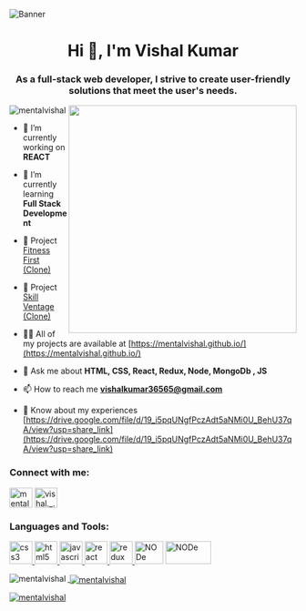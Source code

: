 

![Banner](https://github.com/MentalVishal/MentalVishal/assets/115460369/06d359d7-29ec-43b3-8482-bad4179ecd05)

<h1 align="center">Hi 👋, I'm Vishal Kumar</h1>
<h3 align="center">As a full-stack web developer, I strive to create user-friendly solutions that meet the user's needs.</h3>

<img align = "right" src="https://imgs.search.brave.com/uaWttVngk4a_2-LeFOMAIff-IBFPf3HPfeux0nN0fiQ/rs:fit:680:428:1/g:ce/aHR0cHM6Ly9taXJv/Lm1lZGl1bS5jb20v/bWF4LzEzNjAvMSpW/T045Z0hUcnplSFpi/SGZYc3FmekVBLmdp/Zg.gif" width="400" />

<p align="left"> <img src="https://komarev.com/ghpvc/?username=mentalvishal&label=Profile%20views&color=0e75b6&style=flat" alt="mentalvishal" /> </p>

- 🔭 I’m currently working on **REACT**

- 🌱 I’m currently learning **Full Stack Development**

- 🔭 Project [Fitness First (Clone)](https://fitness-first-mu.vercel.app/)

- 🔭 Project [Skill Ventage (Clone)](https://skillvintage.vercel.app/)

- 👨‍💻 All of my projects are available at [https://mentalvishal.github.io/](https://mentalvishal.github.io/)

- 💬 Ask me about **HTML, CSS, React, Redux, Node, MongoDb , JS**

- 📫 How to reach me **vishalkumar36565@gmail.com**

- 📄 Know about my experiences [https://drive.google.com/file/d/19_i5pqUNgfPczAdt5aNMi0U_BehU37qA/view?usp=share_link](https://drive.google.com/file/d/19_i5pqUNgfPczAdt5aNMi0U_BehU37qA/view?usp=share_link)

<h3 align="left">Connect with me:</h3>
<p align="left">
<a href="https://linkedin.com/in/mentalvishal" target="blank"><img align="center" src="https://imgs.search.brave.com/ArleKma_IPsfXagNseu_3TI0GbiFqmcLvu77OzttZNU/rs:fit:860:0:0/g:ce/aHR0cHM6Ly9wbHVz/cG5nLmNvbS9pbWct/cG5nL2xpbmtlZGlu/LXBuZy1saW5rZWRp/bi1kb3dubG9hZC1w/bmctcG5nLWltYWdl/LTIwMC5wbmc" alt="mentalvishal" height="35" width="40" /></a> 
<a href="https://instagram.com/vishal._.kumar1" target="blank"><img align="center" src="https://imgs.search.brave.com/cyF5tXmPbwbXckGwwW9UpNVf5JJTBDSZ_S8axnbu5Pk/rs:fit:860:0:0/g:ce/aHR0cHM6Ly93d3cu/ZWRpZ2l0YWxhZ2Vu/Y3kuY29tLmF1L3dw/LWNvbnRlbnQvdXBs/b2Fkcy9uZXctSW5z/dGFncmFtLWxvZ28t/cG5nLWZ1bGwtY29s/b3VyLWdseXBoLnBu/Zw" alt="vishal._.kumar1" height="35" width="40" /></a>
</p>

<h3 align="left">Languages and Tools:</h3>
<p align="left"> <a href="https://www.w3schools.com/css/" target="_blank" rel="noreferrer"> <img src="https://imgs.search.brave.com/2ayblgmHCcIBcGDuqxik8xJfjtb4H-tTzTmaVCOYfgw/rs:fit:860:0:0/g:ce/aHR0cHM6Ly9icmFu/ZHNsb2dvcy5jb20v/d3AtY29udGVudC91/cGxvYWRzL2ltYWdl/cy9jc3MtbG9nby5w/bmc" alt="css3" width="40" height="40"/> </a> <a href="https://www.w3.org/html/" target="_blank" rel="noreferrer"> <img src="https://imgs.search.brave.com/qGPxfA-ggrx0ps4QvXo23yikgr0CMzekl2lWfFrJvOg/rs:fit:860:0:0/g:ce/aHR0cHM6Ly9hc3Nl/dHMuc3RpY2twbmcu/Y29tL2ltYWdlcy81/ODQ3ZjViZGNlZjEw/MTRjMGI1ZTQ4OWMu/cG5n" alt="html5" width="40" height="40"/> </a> <a href="https://developer.mozilla.org/en-US/docs/Web/JavaScript" target="_blank" rel="noreferrer"> <img src="https://imgs.search.brave.com/B7D1tkrHWdjtScPTvSKLWjQK0N9ZefWAjmX0DRkzWb0/rs:fit:860:0:0/g:ce/aHR0cHM6Ly9sb2dv/ZG93bmxvYWQub3Jn/L3dwLWNvbnRlbnQv/dXBsb2Fkcy8yMDIy/LzA0L2phdmFzY3Jp/cHQtbG9nby5wbmc" alt="javascript" width="40" height="40"/> </a> <a href="https://reactjs.org/" target="_blank" rel="noreferrer"> <img src="https://imgs.search.brave.com/NkYJjH1ndaZFN9fTByXUFz6SK5VtCFLFgvF_MvcId_I/rs:fit:860:0:0/g:ce/aHR0cHM6Ly9jZG40/Lmljb25maW5kZXIu/Y29tL2RhdGEvaWNv/bnMvbG9nb3MtMy82/MDAvUmVhY3QuanNf/bG9nby01MTIucG5n" alt="react" width="40" height="40"/> </a> <a href="https://redux.js.org" target="_blank" rel="noreferrer"> <img src="https://imgs.search.brave.com/LMww5APr_Gg4Rzqy0NMqsyiScHaoh0cn2cK4WdlgFgo/rs:fit:860:0:0/g:ce/aHR0cHM6Ly9icmFu/ZHNsb2dvcy5jb20v/d3AtY29udGVudC91/cGxvYWRzL2ltYWdl/cy9yZWR1eC1sb2dv/LnBuZw" alt="redux" width="40" height="40"/> </a> <img src="https://imgs.search.brave.com/4WkBZ3YVqyF3-FwnjrvtdZGOZ_lJ2vu3iL1RtTDxlgM/rs:fit:860:0:0/g:ce/aHR0cHM6Ly9hc3Nl/dHMuc3RpY2twbmcu/Y29tL2ltYWdlcy82/MmE3NTI2MTIyMzM0/M2ZiYzIyMDdkMDku/cG5n" alt="NODe" width="50" height="40"/> </a> <a href="https://node.js.org" target="_blank" rel="noreferrer"> <img src="https://imgs.search.brave.com/5ObEOUzAQOQFuon-ArJGt6R2_AwtIKsarrf_TMWpsxo/rs:fit:860:0:0/g:ce/aHR0cHM6Ly9hc3Nl/dHMuc3RpY2twbmcu/Y29tL2ltYWdlcy81/ODQ4MTAyMWNlZjEw/MTRjMGI1ZTQ5NGIu/cG5n" alt="NODe" width="80" height="40"/> </a> <a href="https://mongoDb.js.org" target="_blank" rel="noreferrer"> </p>

<p><img align="left" src="https://github-readme-stats.vercel.app/api/top-langs?username=mentalvishal&show_icons=true&locale=en&layout=compact" alt="mentalvishal" /></p>

<p>&nbsp;<img align="center" src="https://github-readme-stats.vercel.app/api?username=mentalvishal&show_icons=true&locale=en" alt="mentalvishal" /></p>

<p><img align="center" src="https://github-readme-streak-stats.herokuapp.com/?user=mentalvishal&" alt="mentalvishal" /></p>
